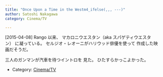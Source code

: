 ```yaml
---
title: "Once Upon a Time in the Westm4_ifelse(,,, ---)"
author: Satoshi Nakagawa
category: Cinema/TV

---
```


[2015-04-08]  Rango 以来、
マカロニウエスタン（aka スパゲティウエスタン）
に凝っている。
セルジオ・レオーニがハリウッド俳優を使って
作成した映画だそうだ。

 三人のガンマンが汽車を待つイントロを
見た。
ひたすらかっこよかった。

- Category: [Cinema/TV](categories.html#Cinema/TV)

